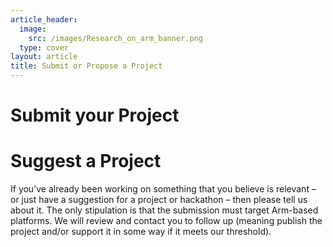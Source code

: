 ```yaml
---
article_header:
  image:
    src: /images/Research_on_arm_banner.png
  type: cover
layout: article
title: Submit or Propose a Project
---
```





# Submit your Project


# Suggest a Project

 If you’ve already been working on something that you believe is relevant – or just have a suggestion for a project or hackathon – then please tell us about it.  The only stipulation is that the submission must target Arm-based platforms.  We will review and contact you to follow up (meaning publish the project and/or support it in some way if it meets our threshold).